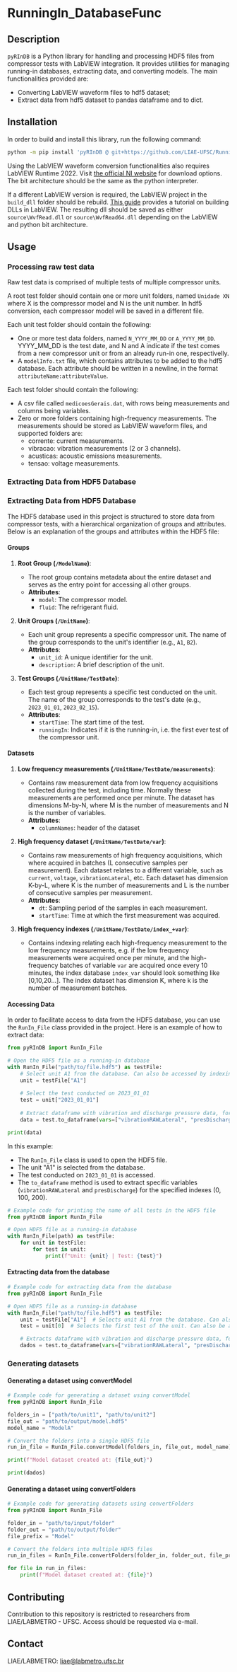 # RunningIn_DatabaseFunc

## Description
`pyRInDB` is a Python library for handling and processing HDF5 files from compressor tests with LabVIEW integration. It provides utilities for managing running-in databases, extracting data, and converting models. 
The main functionalities provided are:
* Converting LabVIEW waveform files to hdf5 dataset;
* Extract data from hdf5 dataset to pandas dataframe and to dict.

## Installation

In order to build and install this library, run the following command:

```bash
python -m pip install 'pyRInDB @ git+https://github.com/LIAE-UFSC/RunningIn_DatabaseFunc/'
```

Using the LabVIEW waveform conversion functionalities also requires LabVIEW Runtime 2022. Visit [the official NI website](https://www.ni.com/en/support/downloads/software-products/download.labview-runtime.html#301740) for download options. The bit architecture should be the same as the python interpreter.

If a different LabVIEW version is required, the LabVIEW project in the `build_dll` folder should be rebuild. [This guide](https://forums.ni.com/t5/Community-Documents/Creating-a-DLL-from-LabVIEW-code/ta-p/3514929) provides a tutorial on building DLLs in LabVIEW. The resulting dll should be saved as either `source\WvfRead.dll` or `source\WvfRead64.dll` depending on the LabVIEW and python bit architecture.

## Usage

### Processing raw test data

Raw test data is comprised of multiple tests of multiple compressor units. 

A root test folder should contain one or more unit folders, named `Unidade XN` where X is the compressor model and N is the unit number. In hdf5 conversion, each compressor model will be saved in a different file.

Each unit test folder should contain the following:
* One or more test data folders, named `N_YYYY_MM_DD` or `A_YYYY_MM_DD`. YYYY_MM_DD is the test date, and N and A indicate if the test comes from a new compressor unit or from an already run-in one, respectivelly.
* A `modelInfo.txt` file, which contains attributes to be added to the hdf5 database. Each attribute should be written in a newline, in the format `attributeName:attributeValue`.

Each test folder should contain the following:
* A csv file called `medicoesGerais.dat`, with rows being measurements and columns being variables.
* Zero or more folders containing high-frequency measurements. The measurements should be stored as LabVIEW waveform files, and supported folders are:
  * corrente: current measurements.
  * vibracao: vibration measurements (2 or 3 channels).
  * acusticas: acoustic emissions measurements.
  * tensao: voltage measurements.

### Extracting Data from HDF5 Database

### Extracting Data from HDF5 Database

The HDF5 database used in this project is structured to store data from compressor tests, with a hierarchical organization of groups and attributes. Below is an explanation of the groups and attributes within the HDF5 file:

#### Groups

1. **Root Group (`/ModelName`)**:
    - The root group contains metadata about the entire dataset and serves as the entry point for accessing all other groups.
    - **Attributes**:
        - `model`: The compressor model.
        - `fluid`: The refrigerant fluid.

2. **Unit Groups (`/UnitName`)**:
    - Each unit group represents a specific compressor unit. The name of the group corresponds to the unit's identifier (e.g., `A1`, `B2`).
    - **Attributes**:
        - `unit_id`: A unique identifier for the unit.
        - `description`: A brief description of the unit.

3. **Test Groups (`/UnitName/TestDate`)**:
    - Each test group represents a specific test conducted on the unit. The name of the group corresponds to the test's date (e.g., `2023_01_01`, `2023_02_15`).
    - **Attributes**:
        - `startTime`: The start time of the test.
        - `runningIn`: Indicates if it is the running-in, i.e. the first ever test of the compressor unit.

#### Datasets

1. **Low frequency measurements (`/UnitName/TestDate/measurements`)**:
    - Contains raw measurement data from low frequency acquisitions collected during the test, including time. Normally these measurements are performed once per minute. The dataset has dimensions M-by-N, where M is the number of measurements and N is the number of variables.
    - **Attributes**:
        - `columnNames`: header of the dataset

2. **High frequency dataset (`/UnitName/TestDate/var`)**:
    - Contains raw measurements of high frequency acquisitions, which where acquired in batches (L consecutive samples per measurement). Each dataset relates to a different variable, such as `current`, `voltage`, `vibrationLateral`, etc. Each dataset has dimension K-by-L, where K is the number of measurements and L is the number of consecutive samples per measurement.
    - **Attributes**:
        - `dt`: Sampling period of the samples in each measurement.
        - `startTime`: Time at which the first measurement was acquired.

2. **High frequency indexes (`/UnitName/TestDate/index_+var`)**:
    - Contains indexing relating each high-frequency measurement to the low frequency measurements, e.g. if the low frequency measurements were acquired once per minute, and the high-frequency batches of variable `var` are acquired once every 10 minutes, the index database `index_var` should look something like [0,10,20...].  The index dataset has dimension K, where k is the number of measurement batches.

#### Accessing Data

In order to facilitate access to data from the HDF5 database, you can use the `RunIn_File` class provided in the project. Here is an example of how to extract data:

```python
from pyRInDB import RunIn_File

# Open the HDF5 file as a running-in database
with RunIn_File("path/to/file.hdf5") as testFile:
    # Select unit A1 from the database. Can also be accessed by indexing
    unit = testFile["A1"]
    
    # Select the test conducted on 2023_01_01
    test = unit["2023_01_01"]
    
    # Extract dataframe with vibration and discharge pressure data, for test measurements 0, 100, and 200
    data = test.to_dataframe(vars=["vibrationRAWLateral", "presDischarge"], indexes=[0, 100, 200])

print(data)
```

In this example:
- The `RunIn_File` class is used to open the HDF5 file.
- The unit "A1" is selected from the database.
- The test conducted on `2023_01_01` is accessed.
- The `to_dataframe` method is used to extract specific variables (`vibrationRAWLateral` and `presDischarge`) for the specified indexes (0, 100, 200).



```python
# Example code for printing the name of all tests in the HDF5 file
from pyRInDB import RunIn_File

# Open HDF5 file as a running-in database
with RunIn_File(path) as testFile:
    for unit in testFile:
        for test in unit:
            print(f"Unit: {unit} | Test: {test}")
```

#### Extracting data from the database

```python
# Example code for extracting data from the database
from pyRInDB import RunIn_File

# Open HDF5 file as a running-in database
with RunIn_File("path/to/file.hdf5") as testFile:
    unit = testFile["A1"]  # Selects unit A1 from the database. Can also be accessed by indexing
    test = unit[0]  # Selects the first test of the unit. Can also be accessed by date ("YYYY_MM_DD")

    # Extracts dataframe with vibration and discharge pressure data, for test measurements 0, 100 and 200. See documentation for full list of variables.
    dados = test.to_dataframe(vars=["vibrationRAWLateral", "presDischarge"], indexes=[0, 100, 200])
```

### Generating datasets

#### Generating a dataset using convertModel

```python
# Example code for generating a dataset using convertModel
from pyRInDB import RunIn_File

folders_in = ["path/to/unit1", "path/to/unit2"]
file_out = "path/to/output/model.hdf5"
model_name = "ModelA"

# Convert the folders into a single HDF5 file
run_in_file = RunIn_File.convertModel(folders_in, file_out, model_name)

print(f"Model dataset created at: {file_out}")

print(dados)
```

#### Generating a dataset using convertFolders

```python
# Example code for generating datasets using convertFolders
from pyRInDB import RunIn_File

folder_in = "path/to/input/folder"
folder_out = "path/to/output/folder"
file_prefix = "Model"

# Convert the folders into multiple HDF5 files
run_in_files = RunIn_File.convertFolders(folder_in, folder_out, file_prefix)

for file in run_in_files:
    print(f"Model dataset created at: {file}")
```


## Contributing

Contribution to this repository is restricted to researchers from LIAE/LABMETRO - UFSC. Access should be requested via e-mail.

## Contact

LIAE/LABMETRO: liae@labmetro.ufsc.br
